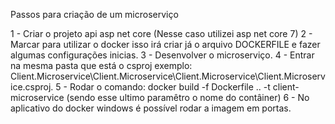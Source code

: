 Passos para criação de um microserviço

1 - Criar o projeto api asp net core (Nesse caso utilizei asp net core 7)
2 - Marcar para utilizar o docker isso irá criar já o arquivo DOCKERFILE e fazer algumas configurações inicias.
3 - Desenvolver o microserviço.
4 - Entrar na mesma pasta que está o csproj exemplo: Client.Microservice\Client.Microservice\Client.Microservice\Client.Microservice.csproj.
5 - Rodar o comando: docker build -f Dockerfile .. -t client-microservice (sendo esse ultimo paramêtro o nome do contâiner)
6 - No aplicativo do docker windows é possível rodar a imagem em portas.